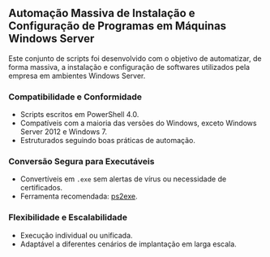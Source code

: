 ## Automação Massiva de Instalação e Configuração de Programas em Máquinas Windows Server

Este conjunto de scripts foi desenvolvido com o objetivo de automatizar, de forma massiva, a instalação e configuração de softwares utilizados pela empresa em ambientes Windows Server.

### Compatibilidade e Conformidade

- Scripts escritos em PowerShell 4.0.
- Compatíveis com a maioria das versões do Windows, exceto Windows Server 2012 e Windows 7.
- Estruturados seguindo boas práticas de automação.

### Conversão Segura para Executáveis

- Convertíveis em `.exe` sem alertas de vírus ou necessidade de certificados.
- Ferramenta recomendada: [ps2exe](https://github.com/MScholtes/PS2EXE).

### Flexibilidade e Escalabilidade

- Execução individual ou unificada.
- Adaptável a diferentes cenários de implantação em larga escala.
